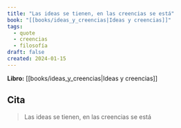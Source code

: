 ```yaml
---
title: "Las ideas se tienen, en las creencias se está"
book: "[[books/ideas_y_creencias|Ideas y creencias]]"
tags:
  - quote
  - creencias
  - filosofía
draft: false
created: 2024-01-15
---
```


**Libro:** [[books/ideas_y_creencias|Ideas y creencias]]

## Cita
> Las ideas se tienen, en las creencias se está
